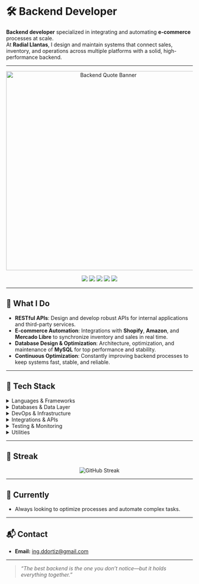 # 🛠️ Backend Developer

**Backend developer** specialized in integrating and automating **e-commerce** processes at scale.  
At **Radial Llantas**, I design and maintain systems that connect sales, inventory, and operations across multiple platforms with a solid, high-performance backend.

---

<p align="center">
  <img src="https://github.com/user-attachments/assets/12375e3f-33a6-4e73-a8e4-8c9f4ae22b59" width="536" height="537" alt="Backend Quote Banner" />
</p>

<p align="center">
  <img src="https://img.shields.io/badge/Node.js-339933?style=for-the-badge&logo=node.js&logoColor=white" />
  <img src="https://img.shields.io/badge/Python-3776AB?style=for-the-badge&logo=python&logoColor=white" />
  <img src="https://img.shields.io/badge/MySQL-4479A1?style=for-the-badge&logo=mysql&logoColor=white" />
  <img src="https://img.shields.io/badge/Docker-2496ED?style=for-the-badge&logo=docker&logoColor=white" />
  <img src="https://img.shields.io/badge/Redis-DC382D?style=for-the-badge&logo=redis&logoColor=white" />
</p>

---

## 🚀 What I Do

- **RESTful APIs**: Design and develop robust APIs for internal applications and third-party services.  
- **E-commerce Automation**: Integrations with **Shopify**, **Amazon**, and **Mercado Libre** to synchronize inventory and sales in real time.  
- **Database Design & Optimization**: Architecture, optimization, and maintenance of **MySQL** for top performance and stability.  
- **Continuous Optimization**: Constantly improving backend processes to keep systems fast, stable, and reliable.

---

## 🧰 Tech Stack

<details>
<summary>Languages & Frameworks</summary>

- **JavaScript (Node.js)** and **Python** for backend development, automation scripts, and data exploration  
- **Express.js** for building scalable, high-performance RESTful APIs and microservices  
- Performed **Exploratory Data Analysis (EDA)** with Python libraries such as **pandas**, **NumPy**, and **matplotlib** to uncover trends and support business decisions  
- Strong grasp of modern **ES6+** features and asynchronous programming
</details>

<details>
<summary>Databases & Data Layer</summary>

- **MySQL**, Firebase, MongoDB — relational and NoSQL data management  
- **Redis** — in-memory caching layer for speed and scalability
</details>

<details>
<summary>DevOps & Infrastructure</summary>

- **PM2** for process management  
- **Nginx** as a reverse proxy and load balancer  
- **Docker** for containerized deployments  
- **Git & GitHub Actions** for version control and CI/CD  
- **DigitalOcean / AWS** for cloud hosting and storage  
- **Certbot / Let’s Encrypt** for SSL automation
</details>

<details>
<summary>Integrations & APIs</summary>

- **Shopify GraphQL & REST APIs**  
- **Mercado Libre API**  
- **Amazon MWS / SP-API**
</details>

<details>
<summary>Testing & Monitoring</summary>

- **Postman** for API testing  
- **Jest / Mocha & Chai** for automated testing  
- **Grafana + Prometheus** or **New Relic** for performance monitoring
</details>

<details>
<summary>Utilities</summary>

- **Luxon** for advanced date/time handling  
- **dotenv** for environment variable management  
- **Selenium** for scraping
</details>

---

## 🌠 Streak 

<p align="center">
  <img src="https://streak-stats.demolab.com/?user=Riukendozxz00&theme=radical" alt="GitHub Streak" />
</p>


---

## 🎯 Currently
- Always looking to optimize processes and automate complex tasks.

---

## 📬 Contact
- **Email:** [ing.ddortiz@gmail.com](mailto:ing.ddortiz@gmail.com)  

---

> _“The best backend is the one you don’t notice—but it holds everything together.”_
